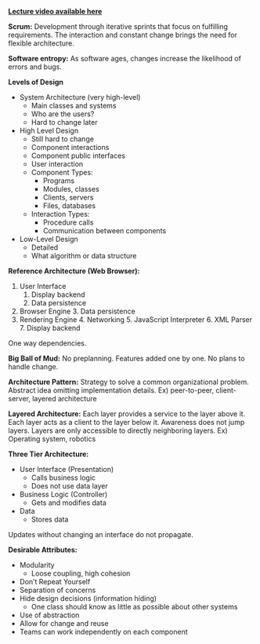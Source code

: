 **[Lecture video available here](https://www.youtube.com/watch?v=2cXgwQA4wVQ&t=2s)**

**Scrum:** Development through iterative sprints that focus on fulfilling requirements. The interaction and constant change brings the need for flexible architecture.

**Software entropy:** As software ages, changes increase the likelihood of errors and bugs.

**Levels of Design**



* System Architecture (very high-level)
    * Main classes and systems
    * Who are the users?
    * Hard to change later
* High Level Design
    * Still hard to change
    * Component interactions
    * Component public interfaces
    * User interaction
    * Component Types:
        * Programs
        * Modules, classes
        * Clients, servers
        * Files, databases
    * Interaction Types:
        * Procedure calls
        * Communication between components
* Low-Level Design
    * Detailed
    * What algorithm or data structure

**Reference Architecture (Web Browser):**



1. User Interface
    1. Display backend
    2. Data persistence
2. Browser Engine
    3. Data persistence
3. Rendering Engine
    4. Networking
    5. JavaScript Interpreter
    6. XML Parser
    7. Display backend

One way dependencies.

**Big Ball of Mud:** No preplanning. Features added one by one. No plans to handle change.

**Architecture Pattern:** Strategy to solve a common organizational problem. Abstract idea omitting implementation details. Ex) peer-to-peer, client-server, layered architecture

**Layered Architecture:** Each layer provides a service to the layer above it. Each layer acts as a client to the layer below it. Awareness does not jump layers. Layers are only accessible to directly neighboring layers. Ex) Operating system, robotics

**Three Tier Architecture:**



* User Interface (Presentation)
    * Calls business logic
    * Does not use data layer
* Business Logic (Controller)
    * Gets and modifies data
* Data
    * Stores data

Updates without changing an interface do not propagate.

**Desirable Attributes:**



* Modularity
    * Loose coupling, high cohesion
* Don’t Repeat Yourself
* Separation of concerns
* Hide design decisions (information hiding)
    * One class should know as little as possible about other systems
* Use of abstraction
* Allow for change and reuse
* Teams can work independently on each component